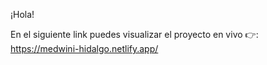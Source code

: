¡Hola!

En el siguiente link puedes visualizar el proyecto en vivo 👉: https://medwini-hidalgo.netlify.app/
